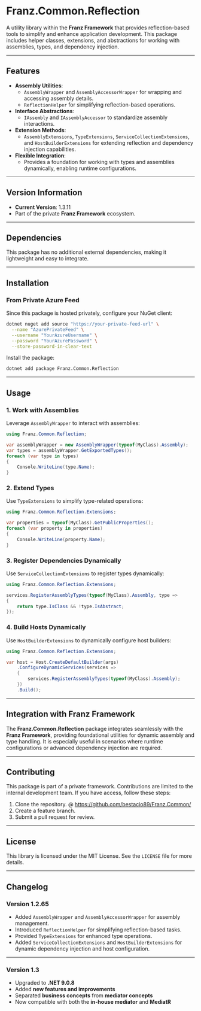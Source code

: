 ﻿# **Franz.Common.Reflection**

A utility library within the **Franz Framework** that provides reflection-based tools to simplify and enhance application development. This package includes helper classes, extensions, and abstractions for working with assemblies, types, and dependency injection.

---

## **Features**

- **Assembly Utilities**:
  - `AssemblyWrapper` and `AssemblyAccessorWrapper` for wrapping and accessing assembly details.
  - `ReflectionHelper` for simplifying reflection-based operations.
- **Interface Abstractions**:
  - `IAssembly` and `IAssemblyAccessor` to standardize assembly interactions.
- **Extension Methods**:
  - `AssemblyExtensions`, `TypeExtensions`, `ServiceCollectionExtensions`, and `HostBuilderExtensions` for extending reflection and dependency injection capabilities.
- **Flexible Integration**:
  - Provides a foundation for working with types and assemblies dynamically, enabling runtime configurations.

---

## **Version Information**

- **Current Version**:  1.3.11
- Part of the private **Franz Framework** ecosystem.

---

## **Dependencies**

This package has no additional external dependencies, making it lightweight and easy to integrate.

---

## **Installation**

### **From Private Azure Feed**
Since this package is hosted privately, configure your NuGet client:

```bash
dotnet nuget add source "https://your-private-feed-url" \
  --name "AzurePrivateFeed" \
  --username "YourAzureUsername" \
  --password "YourAzurePassword" \
  --store-password-in-clear-text
```

Install the package:

```bash
dotnet add package Franz.Common.Reflection  
```

---

## **Usage**

### **1. Work with Assemblies**

Leverage `AssemblyWrapper` to interact with assemblies:

```csharp
using Franz.Common.Reflection;

var assemblyWrapper = new AssemblyWrapper(typeof(MyClass).Assembly);
var types = assemblyWrapper.GetExportedTypes();
foreach (var type in types)
{
    Console.WriteLine(type.Name);
}
```

### **2. Extend Types**

Use `TypeExtensions` to simplify type-related operations:

```csharp
using Franz.Common.Reflection.Extensions;

var properties = typeof(MyClass).GetPublicProperties();
foreach (var property in properties)
{
    Console.WriteLine(property.Name);
}
```

### **3. Register Dependencies Dynamically**

Use `ServiceCollectionExtensions` to register types dynamically:

```csharp
using Franz.Common.Reflection.Extensions;

services.RegisterAssemblyTypes(typeof(MyClass).Assembly, type =>
{
    return type.IsClass && !type.IsAbstract;
});
```

### **4. Build Hosts Dynamically**

Use `HostBuilderExtensions` to dynamically configure host builders:

```csharp
using Franz.Common.Reflection.Extensions;

var host = Host.CreateDefaultBuilder(args)
    .ConfigureDynamicServices(services =>
    {
        services.RegisterAssemblyTypes(typeof(MyClass).Assembly);
    })
    .Build();
```

---

## **Integration with Franz Framework**

The **Franz.Common.Reflection** package integrates seamlessly with the **Franz Framework**, providing foundational utilities for dynamic assembly and type handling. It is especially useful in scenarios where runtime configurations or advanced dependency injection are required.

---

## **Contributing**

This package is part of a private framework. Contributions are limited to the internal development team. If you have access, follow these steps:
1. Clone the repository. @ https://github.com/bestacio89/Franz.Common/
2. Create a feature branch.
3. Submit a pull request for review.

---

## **License**

This library is licensed under the MIT License. See the `LICENSE` file for more details.

---

## **Changelog**

### Version 1.2.65
- Added `AssemblyWrapper` and `AssemblyAccessorWrapper` for assembly management.
- Introduced `ReflectionHelper` for simplifying reflection-based tasks.
- Provided `TypeExtensions` for enhanced type operations.
- Added `ServiceCollectionExtensions` and `HostBuilderExtensions` for dynamic dependency injection and host configuration.

---


### Version 1.3
- Upgraded to **.NET 9.0.8**
- Added **new features and improvements**
- Separated **business concepts** from **mediator concepts**
- Now compatible with both the **in-house mediator** and **MediatR**